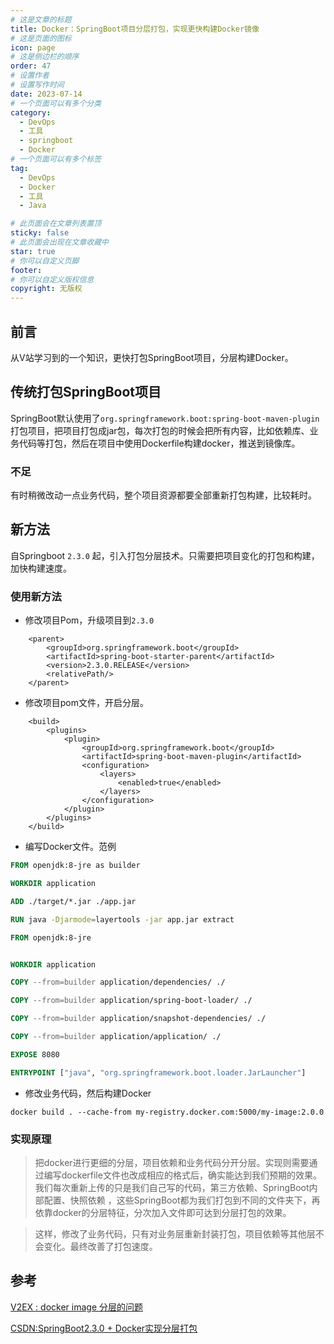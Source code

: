 ```yaml
---
# 这是文章的标题
title: Docker：SpringBoot项目分层打包，实现更快构建Docker镜像
# 这是页面的图标
icon: page
# 这是侧边栏的顺序
order: 47
# 设置作者
# 设置写作时间
date: 2023-07-14
# 一个页面可以有多个分类
category:
  - DevOps
  - 工具
  - springboot
  - Docker
# 一个页面可以有多个标签
tag:
  - DevOps
  - Docker
  - 工具
  - Java

# 此页面会在文章列表置顶
sticky: false
# 此页面会出现在文章收藏中
star: true
# 你可以自定义页脚
footer: 
# 你可以自定义版权信息
copyright: 无版权
---
```


## 前言

从V站学习到的一个知识，更快打包SpringBoot项目，分层构建Docker。

##  传统打包SpringBoot项目

SpringBoot默认使用了`org.springframework.boot:spring-boot-maven-plugin` 打包项目，把项目打包成jar包，每次打包的时候会把所有内容，比如依赖库、业务代码等打包，然后在项目中使用Dockerfile构建docker，推送到镜像库。

### 不足

有时稍微改动一点业务代码，整个项目资源都要全部重新打包构建，比较耗时。

## 新方法

自Springboot `2.3.0` 起，引入打包分层技术。只需要把项目变化的打包和构建，加快构建速度。


### 使用新方法

- 修改项目Pom，升级项目到`2.3.0`
```
    <parent>
        <groupId>org.springframework.boot</groupId>
        <artifactId>spring-boot-starter-parent</artifactId>
        <version>2.3.0.RELEASE</version>
        <relativePath/>
    </parent>
```

- 修改项目pom文件，开启分层。
```
    <build>
        <plugins>
            <plugin>
                <groupId>org.springframework.boot</groupId>
                <artifactId>spring-boot-maven-plugin</artifactId>
                <configuration>
                    <layers>
                        <enabled>true</enabled>
                    </layers>
                </configuration>
            </plugin>
        </plugins>
    </build>
```

- 编写Docker文件。范例

``` Dockerfile
FROM openjdk:8-jre as builder

WORKDIR application

ADD ./target/*.jar ./app.jar

RUN java -Djarmode=layertools -jar app.jar extract

FROM openjdk:8-jre


WORKDIR application

COPY --from=builder application/dependencies/ ./

COPY --from=builder application/spring-boot-loader/ ./

COPY --from=builder application/snapshot-dependencies/ ./

COPY --from=builder application/application/ ./

EXPOSE 8080

ENTRYPOINT ["java", "org.springframework.boot.loader.JarLauncher"]
```




- 修改业务代码，然后构建Docker

```
docker build . --cache-from my-registry.docker.com:5000/my-image:2.0.0

```


### 实现原理

>把docker进行更细的分层，项目依赖和业务代码分开分层。实现则需要通过编写dockerfile文件也改成相应的格式后，确实能达到我们预期的效果。我们每次重新上传的只是我们自己写的代码，第三方依赖、SpringBoot内部配置、快照依赖 ，这些SpringBoot都为我们打包到不同的文件夹下，再依靠docker的分层特征，分次加入文件即可达到分层打包的效果。

>这样，修改了业务代码，只有对业务层重新封装打包，项目依赖等其他层不会变化。最终改善了打包速度。


## 参考

[V2EX : docker image 分层的问题](https://www.v2ex.com/t/956719)

[CSDN:SpringBoot2.3.0 + Docker实现分层打包](https://blog.csdn.net/ttzommed/article/details/106759670)
